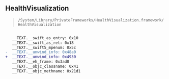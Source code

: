 ## HealthVisualization

> `/System/Library/PrivateFrameworks/HealthVisualization.framework/HealthVisualization`

```diff

   __TEXT.__swift_as_entry: 0x10
   __TEXT.__swift_as_ret: 0x18
   __TEXT.__swift5_mpenum: 0x5c
-  __TEXT.__unwind_info: 0x48a0
+  __TEXT.__unwind_info: 0x4930
   __TEXT.__eh_frame: 0x3ad0
   __TEXT.__objc_classname: 0x41
   __TEXT.__objc_methname: 0x21d1

```
